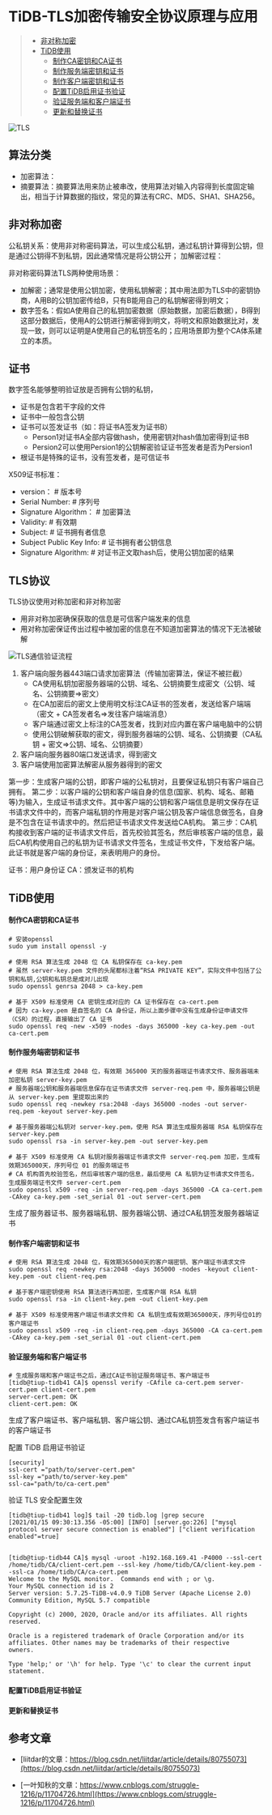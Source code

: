 # TiDB-TLS加密传输安全协议原理与应用
> - [非对称加密](#非对称加密)
> - [TiDB使用](#TiDB使用)
>    - [制作CA密钥和CA证书](#制作CA密钥和CA证书)
>    - [制作服务端密钥和证书](#制作服务端密钥和证书)
>    - [制作客户端密钥和证书](#制作客户端密钥和证书)
>    - [配置TiDB启用证书验证](#配置TiDB启用证书验证)
>    - [验证服务端和客户端证书](#验证服务端和客户端证书)
>    - [更新和替换证书](#更新和替换证书)


![TLS](https://img2018.cnblogs.com/blog/1769223/201910/1769223-20191019181046559-603567130.png)


## 算法分类


 - 加密算法：
 - 摘要算法：摘要算法用来防止被串改，使用算法对输入内容得到长度固定输出，相当于计算数据的指纹，常见的算法有CRC、MD5、SHA1、SHA256。


## 非对称加密

公私钥关系：使用非对称密码算法，可以生成公私钥，通过私钥计算得到公钥，但是通过公钥得不到私钥，因此通常情况是将公钥公开；
加解密过程：

非对称密码算法TLS两种使用场景：
 - 加解密；通常是使用公钥加密，使用私钥解密；其中用法即为TLS中的密钥协商，A用B的公钥加密传给B，只有B能用自己的私钥解密得到明文；
 - 数字签名：假如A使用自己的私钥加密数据（原始数据，加密后数据），B得到这部分数据后，使用A的公钥进行解密得到明文，将明文和原始数据比对，发现一致，则可以证明是A使用自己的私钥签名的；应用场景即为整个CA体系建立的本质。



## 证书

数字签名能够整明验证放是否拥有公钥的私钥，

 - 证书是包含若干字段的文件
 - 证书中一般包含公钥
 - 证书可以签发证书（如：将证书A签发为证书B）
     - Person1对证书A全部内容做hash，使用密钥对hash值加密得到证书B
     - Persion2可以使用Persion1的公钥解密验证证书签发者是否为Persion1
 - 根证书是特殊的证书，没有签发者，是可信证书

X509证书标准：
 - version：                  # 版本号
 - Serial Number:             # 序列号
 - Signature Algorithm：      # 加密算法
 - Validity:                  # 有效期
 - Subject:                   # 证书拥有者信息
 - Subject Public Key Info:   # 证书拥有者公钥信息
 - Signature Algorithm:       # 对证书正文取hash后，使用公钥加密的结果



## TLS协议

TLS协议使用对称加密和非对称加密
 - 用非对称加密确保获取的信息是可信客户端发来的信息  
 - 用对称加密保证传出过程中被加密的信息在不知道加密算法的情况下无法被破解  

![TLS通信验证流程](https://img2018.cnblogs.com/blog/1769223/201910/1769223-20191019181130219-1470085058.png)

 1. 客户端向服务器443端口请求加密算法（传输加密算法，保证不被拦截）
     - CA使用私钥加密服务器端的公钥、域名、公钥摘要生成密文（公钥、域名、公钥摘要=>密文）
     - 在CA加密后的密文上使用明文标注CA证书的签发者，发送给客户端端（密文 + CA签发者名=>发往客户端端消息）
     - 客户端通过密文上标注的CA签发者，找到对应内置在客户端电脑中的公钥
     - 使用公钥破解获取的密文，得到服务器端的公钥、域名、公钥摘要（CA私钥 + 密文=>公钥、域名、公钥摘要）
 2. 客户端向服务器80端口发送请求，得到密文
 3. 客户端使用加密算法解密从服务器得到的密文

第一步：生成客户端的公钥，即客户端的公私钥对，且要保证私钥只有客户端自己拥有。
第二步：以客户端的公钥和客户端自身的信息(国家、机构、域名、邮箱等)为输入，生成证书请求文件。其中客户端的公钥和客户端信息是明文保存在证书请求文件中的，而客户端私钥的作用是对客户端公钥及客户端信息做签名，自身是不包含在证书请求中的。然后把证书请求文件发送给CA机构。
第三步：CA机构接收到客户端的证书请求文件后，首先校验其签名，然后审核客户端的信息，最后CA机构使用自己的私钥为证书请求文件签名，生成证书文件，下发给客户端。此证书就是客户端的身份证，来表明用户的身份。

证书：用户身份证
CA：颁发证书的机构

## TiDB使用

#### 制作CA密钥和CA证书
```shell
# 安装openssl
sudo yum install openssl -y

# 使用 RSA 算法生成 2048 位 CA 私钥保存在 ca-key.pem
# 虽然 server-key.pem 文件的头尾都标注着“RSA PRIVATE KEY”，实际文件中包括了公钥和私钥,公钥和私钥总是成对儿出现
sudo openssl genrsa 2048 > ca-key.pem

# 基于 X509 标准使用 CA 密钥生成对应的 CA 证书保存在 ca-cert.pem
# 因为 ca-key.pem 是自签名的 CA 身份证，所以上面步骤中没有生成身份证申请文件（CSR）的过程，直接输出了 CA 证书
sudo openssl req -new -x509 -nodes -days 365000 -key ca-key.pem -out ca-cert.pem
```

#### 制作服务端密钥和证书
```shell
# 使用 RSA 算法生成 2048 位，有效期 365000 天的服务器端证书请求文件、服务器端未加密私钥 server-key.pem  
# 服务器端公钥和服务器端信息保存在证书请求文件 server-req.pem 中，服务器端公钥是从 server-key.pem 里提取出来的  
sudo openssl req -newkey rsa:2048 -days 365000 -nodes -out server-req.pem -keyout server-key.pem 

# 基于服务器端公私钥对 server-key.pem，使用 RSA 算法生成服务器端 RSA 私钥保存在 server-key.pem
sudo openssl rsa -in server-key.pem -out server-key.pem

# 基于 X509 标准使用 CA 私钥对服务器端证书请求文件 server-req.pem 加密，生成有效期365000天，序列号位 01 的服务端证书
# CA 机构首先校验签名，然后审核客户端的信息，最后使用 CA 私钥为证书请求文件签名，生成服务端证书文件 server-cert.pem
sudo openssl x509 -req -in server-req.pem -days 365000 -CA ca-cert.pem -CAkey ca-key.pem -set_serial 01 -out server-cert.pem
```

生成了服务器证书、服务器端私钥、服务器端公钥、通过CA私钥签发服务器端证书

#### 制作客户端密钥和证书
```shell
# 使用 RSA 算法生成 2048 位，有效期365000天的客户端密钥、客户端证书请求文件
sudo openssl req -newkey rsa:2048 -days 365000 -nodes -keyout client-key.pem -out client-req.pem

# 基于客户端密钥使用 RSA 算法进行再加密，生成客户端 RSA 私钥
sudo openssl rsa -in client-key.pem -out client-key.pem

# 基于 X509 标准使用客户端证书请求文件和 CA 私钥生成有效期365000天，序列号位01的客户端证书
sudo openssl x509 -req -in client-req.pem -days 365000 -CA ca-cert.pem -CAkey ca-key.pem -set_serial 01 -out client-cert.pem
```

#### 验证服务端和客户端证书
```shell
# 生成服务端和客户端证书之后，通过CA证书验证服务端证书、客户端证书
[tidb@tiup-tidb41 CA]$ openssl verify -CAfile ca-cert.pem server-cert.pem client-cert.pem
server-cert.pem: OK
client-cert.pem: OK

```
生成了客户端证书、客户端私钥、客户端公钥、通过CA私钥签发含有客户端证书的客户端证书


配置 TiDB 启用证书验证
```
[security]
ssl-cert ="path/to/server-cert.pem"
ssl-key ="path/to/server-key.pem"
ssl-ca="path/to/ca-cert.pem"
```
验证 TLS 安全配置生效
```
[tidb@tiup-tidb41 log]$ tail -20 tidb.log |grep secure 
[2021/01/15 09:30:13.356 -05:00] [INFO] [server.go:226] ["mysql protocol server secure connection is enabled"] ["client verification enabled"=true]


[tidb@tiup-tidb44 CA]$ mysql -uroot -h192.168.169.41 -P4000 --ssl-cert /home/tidb/CA/client-cert.pem --ssl-key /home/tidb/CA/client-key.pem --ssl-ca /home/tidb/CA/ca-cert.pem
Welcome to the MySQL monitor.  Commands end with ; or \g.
Your MySQL connection id is 2
Server version: 5.7.25-TiDB-v4.0.9 TiDB Server (Apache License 2.0) Community Edition, MySQL 5.7 compatible

Copyright (c) 2000, 2020, Oracle and/or its affiliates. All rights reserved.

Oracle is a registered trademark of Oracle Corporation and/or its
affiliates. Other names may be trademarks of their respective
owners.

Type 'help;' or '\h' for help. Type '\c' to clear the current input statement.

```

#### 配置TiDB启用证书验证

#### 更新和替换证书



## 参考文章

 - [liitdar的文章：https://blog.csdn.net/liitdar/article/details/80755073](https://blog.csdn.net/liitdar/article/details/80755073)

 - [一叶知秋的文章：https://www.cnblogs.com/struggle-1216/p/11704726.html](https://www.cnblogs.com/struggle-1216/p/11704726.html)